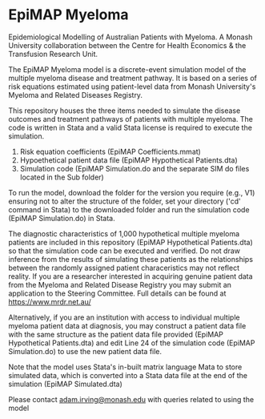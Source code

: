 # EpiMAP Myeloma
Epidemiological Modelling of Australian Patients with Myeloma.
A Monash University collaboration between the Centre for Health Economics & the Transfusion Research Unit.

The EpiMAP Myeloma model is a discrete-event simulation model of the multiple myeloma disease and treatment pathway. It is based on a series of risk equations estimated using patient-level data from Monash University's Myeloma and Related Diseases Registry. 

This repository houses the three items needed to simulate the disease outcomes and treatment pathways of patients with multiple myeloma. The code is written in Stata and a valid Stata license is required to execute the simulation.

1. Risk equation coefficients (EpiMAP Coefficients.mmat)
2. Hypoethetical patient data file (EpiMAP Hypothetical Patients.dta)
3. Simulation code (EpiMAP Simulation.do and the separate SIM do files located in the Sub folder)

To run the model, download the folder for the version you require (e.g., V1) ensuring not to alter the structure of the folder, set your directory ('cd' command in Stata) to the downloaded folder and run the simulation code (EpiMAP Simulation.do) in Stata.

The diagnostic characteristics of 1,000 hypothetical multiple myeloma patients are included in this repository (EpiMAP Hypothetical Patients.dta) so that the simulation code can be executed and verified. Do not draw inference from the results of simulating these patients as the relationships between the randomly assigned patient characeristics may not reflect reality. If you are a researcher interested in acquiring genuine patient data from the Myeloma and Related Disease Registry you may submit an application to the Steering Committee. Full details can be found at https://www.mrdr.net.au/

Alternatively, if you are an institution with access to individual multiple myeloma patient data at diagnosis, you may construct a patient data file with the same structure as the patient data file provided (EpiMAP Hypothetical Patients.dta) and edit Line 24 of the simulation code (EpiMAP Simulation.do) to use the new patient data file.

Note that the model uses Stata's in-built matrix language Mata to store simulated data, which is converted into a Stata data file at the end of the simulation (EpiMAP Simulated.dta)

Please contact adam.irving@monash.edu with queries related to using the model

